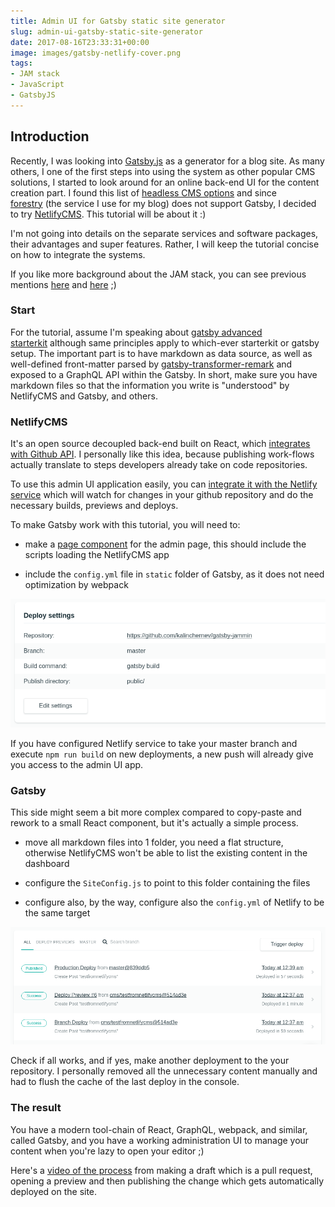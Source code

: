 ```yaml
---
title: Admin UI for Gatsby static site generator
slug: admin-ui-gatsby-static-site-generator
date: 2017-08-16T23:33:31+00:00
image: images/gatsby-netlify-cover.png
tags:
- JAM stack
- JavaScript
- GatsbyJS
---
```


## Introduction

Recently, I was looking into [Gatsby.js](https://www.gatsbyjs.org/) as a generator for a blog site. As many others, I one of the first steps into using the system as other popular CMS solutions, I started to look around for an online back-end UI for the content creation part. I found this list of [headless CMS options](https://headlesscms.org/) and since [forestry](forestry.io) (the service I use for my blog) does not support Gatsby, I decided to try [NetlifyCMS](https://www.netlifycms.org/). This tutorial will be about it :)

I'm not going into details on the separate services and software packages, their advantages and super features. Rather, I will keep the tutorial concise on how to integrate the systems.

If you like more background about the JAM stack, you can see previous mentions [here](https://kalinchernev.github.io/march-digest-2017/#jam-stack) and [here](https://kalinchernev.github.io/releasing-new-blog/) ;)

### Start

For the tutorial, assume I'm speaking about [gatsby advanced starterkit](https://github.com/Vagr9K/gatsby-advanced-starter) although same principles apply to which-ever starterkit or gatsby setup. The important part is to have markdown as data source, as well as well-defined front-matter parsed by [gatsby-transformer-remark](https://github.com/gatsbyjs/gatsby/tree/master/packages/gatsby-transformer-remark) and exposed to a GraphQL API within the Gatsby. In short, make sure you have markdown files so that the information you write is "understood" by NetlifyCMS and Gatsby, and others.

### NetlifyCMS

It's an open source decoupled back-end built on React, which [integrates with Github API](https://www.netlifycms.org/docs/intro/). I personally like this idea, because publishing work-flows actually translate to steps developers already take on code repositories.

To use this admin UI application easily, you can [integrate it with the Netlify service](https://github.com/netlify/netlify-cms/blob/master/docs/quick-start.md) which will watch for changes in your github repository and do the necessary builds, previews and deploys.

To make Gatsby work with this tutorial, you will need to:

* make a [page component](https://www.gatsbyjs.org/docs/building-with-components/#page-components) for the admin page, this should include the scripts loading the NetlifyCMS app

* include the `config.yml` file in `static` folder of Gatsby, as it does not need optimization by webpack

![Deployment settings in Netlify](./images/deployment-settings-netlify.png)

If you have configured Netlify service to take your master branch and execute `npm run build` on new deployments, a new push will already give you access to the admin UI app.

### Gatsby

This side might seem a bit more complex compared to copy-paste and rework to a small React component, but it's actually a simple process.

* move all markdown files into 1 folder, you need a flat structure, otherwise NetlifyCMS won't be able to list the existing content in the dashboard

* configure the `SiteConfig.js` ​to point to this folder containing the files

* configure also, by the way, configure also the `config.yml` of Netlify to be the same target

![Netlify deployments](./images/netlify-deployments.png)

Check if all works, and if yes, make another deployment to the your repository. I personally removed all the unnecessary content manually and had to flush the cache of the last deploy in the console.

### The result

You have a modern tool-chain of React, GraphQL, webpack, and similar, called Gatsby, and you have a working administration UI to manage your content when you're lazy to open your editor ;)

Here's a [video of the process](https://github.com/kalinchernev/kalinchernev.github.io/blob/blog/static/videos/netlify-cms-gatsby.mp4) from making a draft which is a pull request, opening a preview and then publishing the change which gets automatically deployed on the site.
